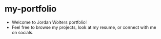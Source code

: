 # my-portfolio

- Welcome to Jordan Wolters portfolio!
- Feel free to browse my projects, look at my resume, or connect with me on socials.
